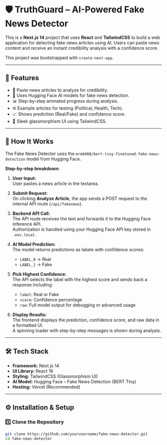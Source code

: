 # 🛡️ TruthGuard – AI-Powered Fake News Detector

This is a **Next.js 14** project that uses **React** and **TailwindCSS** to build a web application for detecting fake news articles using AI. Users can paste news content and receive an instant credibility analysis with a confidence score.

This project was bootstrapped with `create-next-app`.

---

## 🌟 Features

- 📝 Paste news articles to analyze for credibility.  
- 🤖 Uses Hugging Face AI models for fake news detection.  
- 📊 Step-by-step animated progress during analysis.  
- 🌐 Example articles for testing (Political, Health, Tech).  
- 📈 Shows prediction (Real/Fake) and confidence score.  
- 🎨 Sleek glassmorphism UI using TailwindCSS.  

---

## 🧠 How It Works

The Fake News Detector uses the `mrm8488/bert-tiny-finetuned-fake-news-detection` model from Hugging Face.  

**Step-by-step breakdown:**

1. **User Input:**  
   User pastes a news article in the textarea.

2. **Submit Request:**  
   On clicking **Analyze Article**, the app sends a POST request to the internal API route (`/api/fakenews`).

3. **Backend API Call:**  
   The API route receives the text and forwards it to the Hugging Face Inference API.  
   Authorization is handled using your Hugging Face API key stored in `.env.local`.

4. **AI Model Prediction:**  
   The model returns predictions as labels with confidence scores:
   - `LABEL_0` → Real  
   - `LABEL_1` → Fake

5. **Pick Highest Confidence:**  
   The API selects the label with the highest score and sends back a response including:
   - `label`: Real or Fake  
   - `score`: Confidence percentage  
   - `raw`: Full model output for debugging or advanced usage

6. **Display Results:**  
   The frontend displays the prediction, confidence score, and raw data in a formatted UI.  
   A spinning loader with step-by-step messages is shown during analysis.

---

## 🛠️ Tech Stack

- **Framework:** Next.js 14  
- **UI Library:** React 18  
- **Styling:** TailwindCSS (Glassmorphism UI)  
- **AI Model:** Hugging Face – Fake News Detection (BERT Tiny)  
- **Hosting:** Vercel (Recommended)  

---

## ⚙️ Installation & Setup

### 1️⃣ Clone the Repository
```bash
git clone https://github.com/yourusername/fake-news-detector.git
cd fake-news-detector
